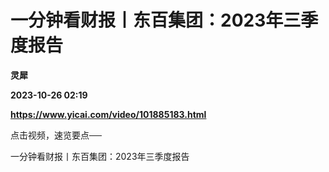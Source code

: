 # 一分钟看财报丨东百集团：2023年三季度报告
**灵犀**

**2023-10-26 02:19**

**https://www.yicai.com/video/101885183.html**

点击视频，速览要点──

一分钟看财报丨东百集团：2023年三季度报告